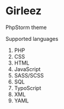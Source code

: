 Girleez
=======

PhpStorm theme

Supported languages

1. PHP
2. CSS
3. HTML
4. JavaScript
5. SASS/SCSS
6. SQL
7. TypoScript
8. XML
9. YAML